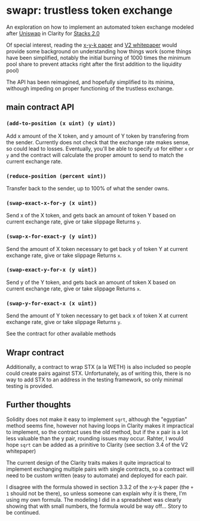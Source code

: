 # swapr: trustless token exchange

An exploration on how to implement an automated token exchange modeled after [Uniswap](https://uniswap.exchange) in Clarity for [Stacks 2.0](https://github.com/blockstack/stacks-blockchain)

Of special interest, reading the [x-y-k paper](https://github.com/runtimeverification/verified-smart-contracts/blob/uniswap/uniswap/x-y-k.pdf) and [V2 whitepaper](https://uniswap.org/whitepaper.pdf) would provide some background on understanding how things work (some things have been simplified, notably the initial burning of 1000 times the minimum pool share to prevent attacks right after the first addition to the liquidity pool)

The API has been reimagined, and hopefully simplified to its minima, withough impeding on proper functioning of the trustless exchange.

## main contract API

### `(add-to-position (x uint) (y uint))`
Add x amount of the X token, and y amount of Y token by transfering from the sender.  Currently does not check that the exchange rate makes sense, so could lead to losses.  Eventually, you'll be able to specify `u0` for either `x` or `y` and the contract will calculate the proper amount to send to match the current exchange rate.

### `(reduce-position (percent uint))`
Transfer back to the sender, up to 100% of what the sender owns.

### `(swap-exact-x-for-y (x uint))`
Send x of the X token, and gets back an amount of token Y based on current exchange rate, give or take slippage
Returns `y`.

### `(swap-x-for-exact-y (y uint))`
Send the amount of X token necessary to get back y of token Y at current exchange rate, give or take slippage
Returns `x`.

### `(swap-exact-y-for-x (y uint))`
Send y of the Y token, and gets back an amount of token X based on current exchange rate, give or take slippage
Returns `x`.

### `(swap-y-for-exact-x (x uint))`
Send the amount of Y token necessary to get back x of token X at current exchange rate, give or take slippage
Returns `y`.

See the contract for other available methods

## Wrapr contract
Additionally, a contract to wrap STX (a la WETH) is also included so people could create pairs against STX.  Unfortunately, as of writing this, there is no way to add STX to an address in the testing framework, so only minimal testing is provided.

## Further thoughts
Solidity does not make it easy to implement `sqrt`, although the "egyptian" method seems fine, however not having loops in Clarity makes it impractical to implement, so the contract uses the old method, but if the x pair is a lot less valuable than the y pair, rounding issues may occur.  Rahter, I would hope `sqrt` can be added as a prinitive to Clarity (see section 3.4 of the V2 whitepaper)

The current design of the Clarity traits makes it quite impractical to implement exchanging multiple pairs with single contracts, so a contract will need to be custom written (easy to automate) and deployed for each pair.

I disagree with the formula showed in section 3.3.2 of the x-y-k paper (the `+ 1` should not be there), so unless someone can explain why it is there, I'm using my own formula.  The modeling I did in a spreadsheet was clearly showing that with small numbers, the formula would be way off...  Story to be continued.